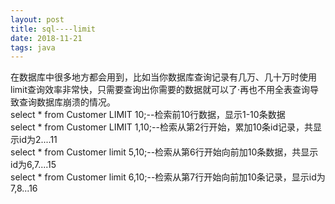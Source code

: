 ```yaml
--- 
layout: post
title: sql----limit
date: 2018-11-21
tags: java
---
```

在数据库中很多地方都会用到，比如当你数据库查询记录有几万、几十万时使用limit查询效率非常快，只需要查询出你需要的数据就可以了·再也不用全表查询导致查询数据库崩溃的情况。  
select * from Customer LIMIT 10;--检索前10行数据，显示1-10条数据  
select * from Customer LIMIT 1,10;--检索从第2行开始，累加10条id记录，共显示id为2....11  
select * from Customer limit 5,10;--检索从第6行开始向前加10条数据，共显示id为6,7....15  
select * from Customer limit 6,10;--检索从第7行开始向前加10条记录，显示id为7,8...16  


